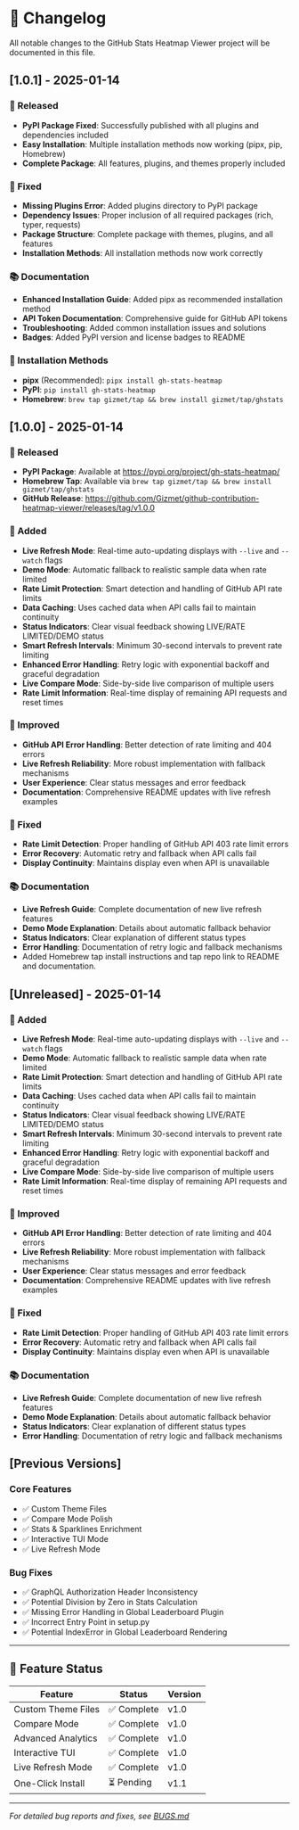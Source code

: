 # 📝 Changelog

All notable changes to the GitHub Stats Heatmap Viewer project will be documented in this file.

## [1.0.1] - 2025-01-14

### 🎉 Released
- **PyPI Package Fixed**: Successfully published with all plugins and dependencies included
- **Easy Installation**: Multiple installation methods now working (pipx, pip, Homebrew)
- **Complete Package**: All features, plugins, and themes properly included

### 🐛 Fixed
- **Missing Plugins Error**: Added plugins directory to PyPI package
- **Dependency Issues**: Proper inclusion of all required packages (rich, typer, requests)
- **Package Structure**: Complete package with themes, plugins, and all features
- **Installation Methods**: All installation methods now work correctly

### 📚 Documentation
- **Enhanced Installation Guide**: Added pipx as recommended installation method
- **API Token Documentation**: Comprehensive guide for GitHub API tokens
- **Troubleshooting**: Added common installation issues and solutions
- **Badges**: Added PyPI version and license badges to README

### 🚀 Installation Methods
- **pipx** (Recommended): `pipx install gh-stats-heatmap`
- **PyPI**: `pip install gh-stats-heatmap`
- **Homebrew**: `brew tap gizmet/tap && brew install gizmet/tap/ghstats`

## [1.0.0] - 2025-01-14

### 🚀 Released
- **PyPI Package**: Available at https://pypi.org/project/gh-stats-heatmap/
- **Homebrew Tap**: Available via `brew tap gizmet/tap && brew install gizmet/tap/ghstats`
- **GitHub Release**: https://github.com/Gizmet/github-contribution-heatmap-viewer/releases/tag/v1.0.0

### 🚀 Added
- **Live Refresh Mode**: Real-time auto-updating displays with `--live` and `--watch` flags
- **Demo Mode**: Automatic fallback to realistic sample data when rate limited
- **Rate Limit Protection**: Smart detection and handling of GitHub API rate limits
- **Data Caching**: Uses cached data when API calls fail to maintain continuity
- **Status Indicators**: Clear visual feedback showing LIVE/RATE LIMITED/DEMO status
- **Smart Refresh Intervals**: Minimum 30-second intervals to prevent rate limiting
- **Enhanced Error Handling**: Retry logic with exponential backoff and graceful degradation
- **Live Compare Mode**: Side-by-side live comparison of multiple users
- **Rate Limit Information**: Real-time display of remaining API requests and reset times

### 🔧 Improved
- **GitHub API Error Handling**: Better detection of rate limiting and 404 errors
- **Live Refresh Reliability**: More robust implementation with fallback mechanisms
- **User Experience**: Clear status messages and error feedback
- **Documentation**: Comprehensive README updates with live refresh examples

### 🐛 Fixed
- **Rate Limit Detection**: Proper handling of GitHub API 403 rate limit errors
- **Error Recovery**: Automatic retry and fallback when API calls fail
- **Display Continuity**: Maintains display even when API is unavailable

### 📚 Documentation
- **Live Refresh Guide**: Complete documentation of new live refresh features
- **Demo Mode Explanation**: Details about automatic fallback behavior
- **Status Indicators**: Clear explanation of different status types
- **Error Handling**: Documentation of retry logic and fallback mechanisms
- Added Homebrew tap install instructions and tap repo link to README and documentation.

## [Unreleased] - 2025-01-14

### 🚀 Added
- **Live Refresh Mode**: Real-time auto-updating displays with `--live` and `--watch` flags
- **Demo Mode**: Automatic fallback to realistic sample data when rate limited
- **Rate Limit Protection**: Smart detection and handling of GitHub API rate limits
- **Data Caching**: Uses cached data when API calls fail to maintain continuity
- **Status Indicators**: Clear visual feedback showing LIVE/RATE LIMITED/DEMO status
- **Smart Refresh Intervals**: Minimum 30-second intervals to prevent rate limiting
- **Enhanced Error Handling**: Retry logic with exponential backoff and graceful degradation
- **Live Compare Mode**: Side-by-side live comparison of multiple users
- **Rate Limit Information**: Real-time display of remaining API requests and reset times

### 🔧 Improved
- **GitHub API Error Handling**: Better detection of rate limiting and 404 errors
- **Live Refresh Reliability**: More robust implementation with fallback mechanisms
- **User Experience**: Clear status messages and error feedback
- **Documentation**: Comprehensive README updates with live refresh examples

### 🐛 Fixed
- **Rate Limit Detection**: Proper handling of GitHub API 403 rate limit errors
- **Error Recovery**: Automatic retry and fallback when API calls fail
- **Display Continuity**: Maintains display even when API is unavailable

### 📚 Documentation
- **Live Refresh Guide**: Complete documentation of new live refresh features
- **Demo Mode Explanation**: Details about automatic fallback behavior
- **Status Indicators**: Clear explanation of different status types
- **Error Handling**: Documentation of retry logic and fallback mechanisms

## [Previous Versions]

### Core Features
- ✅ Custom Theme Files
- ✅ Compare Mode Polish  
- ✅ Stats & Sparklines Enrichment
- ✅ Interactive TUI Mode
- ✅ Live Refresh Mode

### Bug Fixes
- ✅ GraphQL Authorization Header Inconsistency
- ✅ Potential Division by Zero in Stats Calculation
- ✅ Missing Error Handling in Global Leaderboard Plugin
- ✅ Incorrect Entry Point in setup.py
- ✅ Potential IndexError in Global Leaderboard Rendering

---

## 🎯 Feature Status

| Feature | Status | Version |
|---------|--------|---------|
| Custom Theme Files | ✅ Complete | v1.0 |
| Compare Mode | ✅ Complete | v1.0 |
| Advanced Analytics | ✅ Complete | v1.0 |
| Interactive TUI | ✅ Complete | v1.0 |
| Live Refresh Mode | ✅ Complete | v1.0 |
| One-Click Install | ⏳ Pending | v1.1 |

---

*For detailed bug reports and fixes, see [BUGS.md](BUGS.md)* 